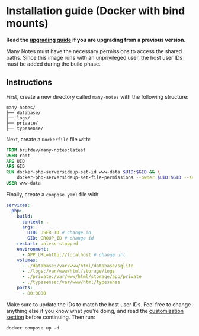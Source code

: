 # Installation guide (Docker with bind mounts)

**Read the [upgrading guide](../../UPGRADING.md) if you are upgrading from a previous version.**

Many Notes must have the necessary permissions to access the shared paths. Since this image runs with an unprivileged user, the host user IDs must be added during the build phase.

## Instructions

First, create a new directory called `many-notes` with the following structure:

```
many-notes/
├── database/
├── logs/
├── private/
├── typesense/
```

Next, create a `Dockerfile` file with:

```Dockerfile
FROM brufdev/many-notes:latest
USER root
ARG UID
ARG GID
RUN docker-php-serversideup-set-id www-data $UID:$GID && \
    docker-php-serversideup-set-file-permissions --owner $UID:$GID --service nginx
USER www-data
```

Finally, create a `compose.yaml` file with:

```yaml
services:
  php:
    build:
      context: .
      args:
        UID: USER_ID # change id
        GID: GROUP_ID # change id
    restart: unless-stopped
    environment:
      - APP_URL=http://localhost # change url
    volumes:
      - ./database:/var/www/html/database/sqlite
      - ./logs:/var/www/html/storage/logs
      - ./private:/var/www/html/storage/app/private
      - ./typesense:/var/www/html/typesense
    ports:
      - 80:8080
```

Make sure to update the IDs to match the host user IDs. Feel free to change anything else if you know what you're doing, and read the [customization section](../../README.md#customization) before continuing. Then run:

```shell
docker compose up -d
```
